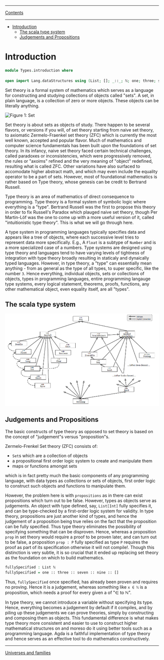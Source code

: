 ****
[Contents](contents.html)

<!-- START doctoc generated TOC please keep comment here to allow auto update -->
<!-- DON'T EDIT THIS SECTION, INSTEAD RE-RUN doctoc TO UPDATE -->
****

- [Introduction](#introduction)
  - [The scala type system](#the-scala-type-system)
  - [Judgements and Propositions](#judgements-and-propositions)

<!-- END doctoc generated TOC please keep comment here to allow auto update -->


# Introduction

```agda
module Types.introduction where

open import Lang.dataStructures using (List; []; _::_; ℕ; one; three; seven; nine)
```

Set theory is a formal system of mathematics which serves as a language for constructing and studying collections of objects called "sets". A set, in plain language, is a collection of zero or more objects. These objects can be literally anything.

![Figure 1: Set](./set.png)

Set theory is about sets as objects of study. There happen to be several flavors, or versions if you will, of set theory starting from naive set theory, to axiomatic Zermelo-Fraenkel set theory (ZFC) which is currently the most well known, accepted and popular flavor. Much of mathematics and computer science fundamentals has been built upon the foundations of set theory. In its infancy, naive set theory faced certain technical challenges, called paradoxes or inconsistencies, which were progressively removed, the rules or "axoims" refined and the very meaning of "object" redefined, resulting what is called ZFC. Other variations have also surfaced to accomodate higher abstract math, and which may even include the equality operator to be a part of sets. However, most of foundational mathematics is rather based on Type theory, whose genesis can be credit to Bertrand Russell.

Type theory is an area of mathematics of direct consequence to programming. Type theory is a formal system of symbolic logic where everything is a "type". Bertrand Russell was the first to propose this theory in order to fix Russell's Paradox which plauged naive set theory, though Per Martin-Löf was the one to come up with a more useful version of it, called "intuitionistic type theory". This is what we will go through here.

A type system in programming languages typically specifies data and appears like a tree of objects, where each successive level tries to represent data more specifically. E.g., A `Float` is a subtype of `Number` and is a more specialized case of a numbers. Type systems are designed using type theory and languages tend to have varying levels of tightness of integration with type theory broadly resulting in staticaly and dynaically typed languages. However, in type theory, a "type" can essentially mean anything - from as general as the type of all types, to super specific, like the number `3`. Hence everything, individual objects, sets or collections of objects, types in programming languages, entire programming langauge type systems, every logical statement, theorems, proofs, functions, any other mathematical object, even equality itself, are all "types".

## The scala type system

![Figure 2: Scala Type System](./scala-type-system.png)

## Judgements and Propositions

The basic constructs of type theory as opposed to set theory is based on the concept of "judgement"s versus "proposition"s.

Zermelo-Frenkel Set theory (ZFC) consists of:

- `Set`s which are a collection of objects
- a propositional first order logic system to create and manipulate them
- maps or functions amongst sets

which is in fact pretty much the basic components of any programming language, with data types as collections or sets of objects, first order logic to construct such objects and functions to manipulate them.

However, the problem here is with `propositions` as in there can exist propositions which turn out to be false. However, types as objects serve as judgements. An object with type defined, say, `List[Int]` fully specifies it, and can be type-checked by a first-order logic system for validity. In type theory, propositions are just another kind of types, and hence the judgement of a proposition being true relies on the fact that the proposition can be fully specified. Thus type theory eliminates the possibility of specifying something that can be disproven. Hence, whereas a proposition `prop` in set theory would require a proof to be proven later, and can turn out to be false, a proposition `prop : P` fully specified as type `P` requires the proof as part of its specification otherwise it will not compile!. Though this distinction is very subtle, it is so crucial that it ended up replacing set theory as the foundation on which to build mathematics.

```agda
fullySpecified : List ℕ
fullySpecified = one :: three :: seven :: nine :: []
```

Thus, `fullySpecified` once specified, has already been proven and requires no proving. Hence it is a judgement, whereas something like `x ∈ ℕ` is a proposition, which needs a proof for every given a of "∈ to ℕ".

In type theory, we cannot introduce a variable without specifying its type. Hence, everything becomes a judgement by default if it compiles, and by piling up these judgements we can prove theories, simply by constructing and composing them as objects. This fundamental difference is what makes type theory more consistent and easier to use to construct higher mathematical structures on and moreso do it using better tools such as a programming language. Agda is a faithful implementation of type theory and hence serves as an effective tool to do mathematics constructively.

****
[Universes and families](./Types.universe.html)

